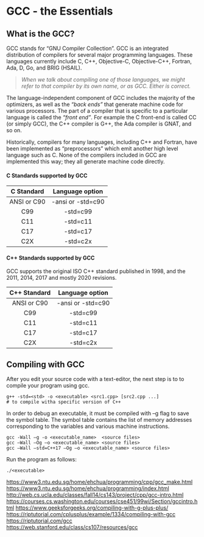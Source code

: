 # GCC - the Essentials

## What is the GCC?

GCC stands for “GNU Compiler Collection”. GCC is an integrated distribution of compilers for several major programming languages. These languages currently include C, C++,
Objective-C, Objective-C++, Fortran, Ada, D, Go, and BRIG (HSAIL).  

> *When we talk about compiling one of those languages, we might refer to that compiler by its own name, or as GCC. Either is correct.*

The language-independent component of GCC includes the majority of the optimizers, as well as the *“back ends”* that generate machine code for various processors.  The part of a compiler that is specific to a particular language is called the *“front end”*. For example the C front-end is called CC (or simply GCC), the C++ compiler is G++, the Ada compiler is GNAT, and so on.  

Historically, compilers for many languages, including C++ and Fortran, have been implemented as “preprocessors” which emit another high level language such as C. None of
the compilers included in GCC are implemented this way; they all generate machine code directly.

#### C Standards supported by GCC

|  C Standard |  Language option  |
|:-----------:|:-----------------:|
| ANSI or C90 | -ansi or -std=c90 |
|     C99     |      -std=c99     |
|     C11     |      -std=c11     |
|     C17     |      -std=c17     |
|     C2X     |      -std=c2x     |

#### C++ Standards supported by GCC

GCC supports the original ISO C++ standard published in 1998, and the 2011, 2014, 2017 and mostly 2020 revisions.

|  C++ Standard |  Language option  |
|:-----------:|:-----------------:|
| ANSI or C90 | -ansi or -std=c90 |
|     C99     |      -std=c99     |
|     C11     |      -std=c11     |
|     C17     |      -std=c17     |
|     C2X     |      -std=c2x     |

## Compiling with GCC

After you edit your source code with a text-editor, the next step is to to compile your program using gcc.  




```Shell
g++ -std=<std> -o <executable> <src1.cpp> [src2.cpp ...]              # to compile witha specific version of C++
```

In order to debug an executable, it must be compiled with –g flag to save the symbol table. The symbol table contains the list of memory addresses corresponding to the variables and various machine instructions.

```Shell
gcc -Wall –g -o <executable_name>  <source files>
gcc –Wall –Og –o <executable_name> <source files>
gcc –Wall –std=C++17 –Og –o <executable_name> <source files>
```

Run the program as follows:

```Shell
./<executable>
```

https://www3.ntu.edu.sg/home/ehchua/programming/cpp/gcc_make.html  
https://www3.ntu.edu.sg/home/ehchua/programming/index.html  
http://web.cs.ucla.edu/classes/fall14/cs143/project/cpp/gcc-intro.html  
https://courses.cs.washington.edu/courses/cse451/99wi/Section/gccintro.html 
https://www.geeksforgeeks.org/compiling-with-g-plus-plus/  
https://riptutorial.com/cplusplus/example/1334/compiling-with-gcc  
https://riptutorial.com/gcc  
https://web.stanford.edu/class/cs107/resources/gcc  
